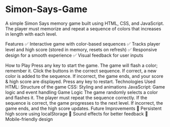 # Simon-Says-Game
A simple Simon Says memory game built using HTML, CSS, and JavaScript. The player must memorize and repeat a sequence of colors that increases in length with each level.

Features
✅ Interactive game with color-based sequences
✅ Tracks player level and high score (stored in memory, resets on refresh)
✅ Responsive design for a smooth experience
✅ Visual feedback for user inputs

How to Play
Press any key to start the game.
The game will flash a color; remember it.
Click the buttons in the correct sequence.
If correct, a new color is added to the sequence.
If incorrect, the game ends, and your score & high score are displayed.
Press any key to restart.
Technologies Used
HTML: Structure of the game
CSS: Styling and animations
JavaScript: Game logic and event handling
Game Logic
The game randomly selects a color and flashes it.
The player must repeat the sequence correctly.
If the sequence is correct, the game progresses to the next level.
If incorrect, the game ends, and the high score updates.
Future Improvements
🔹 Persistent high score using localStorage
🔹 Sound effects for better feedback
🔹 Mobile-friendly design

